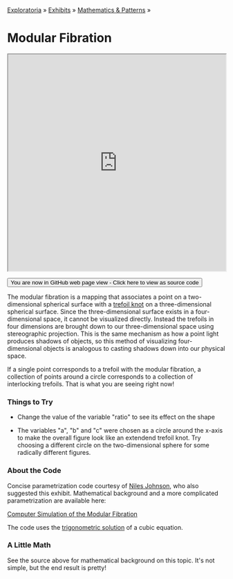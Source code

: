 [Exploratoria]( http://exploratoria.github.io ) &raquo; [Exhibits]( http://exploratoria.github.io/exhibits/ ) &raquo;
[Mathematics & Patterns]( http://exploratoria.github.io/exhibits/mathematics/ ) &raquo;

# Modular Fibration

<iframe src=https://exploratoria.github.io/lib/code-edit-view/code-edit-view.html#http://exploratoria.github.io/exhibits/mathematics/modular-fibration/modular-fibration.html width=100% height=500px></iframe>

<span style="display: none">_View as a web page to see the content of this iframe_</span>

<span style="display: none"> [You are now in GitHub source code view - Click here to view as a web page]( http://exploratoria.github.io/exhibits/mathematics/modular-fibration/index.html 'View file as a web page' ) </span>
<input type=button value="You are now in GitHub web page view - Click here to view as source code" onclick="window.location.href='https://github.com/exploratoria/exploratoria.github.io/tree/master/exhibits/mathematics/modular-fibration/'" />

The modular fibration is a mapping that associates a point on a two-dimensional spherical surface with a [trefoil knot](https://en.wikipedia.org/wiki/Trefoil_knot) on a three-dimensional spherical surface. Since the three-dimensional surface exists in a four-dimensional space, it cannot be visualized directly. Instead the trefoils in four dimensions are brought down to our three-dimensional space using stereographic projection. This is the same mechanism as how a point light produces shadows of objects, so this method of visualizing four-dimensional objects is analogous to casting shadows down into our physical space.

If a single point corresponds to a trefoil with the modular fibration, a collection of points around a circle corresponds to a collection of interlocking trefoils. That is what you are seeing right now!

### Things to Try

* Change the value of the variable "ratio" to see its effect on the shape

* The variables "a", "b" and "c" were chosen as a circle around the x-axis to make the overall figure look like an extendend trefoil knot. Try choosing a different circle on the two-dimensional sphere for some radically different figures.
 
### About the Code

Concise parametrization code courtesy of [Niles Johnson](https://nilesjohnson.net), who also suggested this exhibit. Mathematical background and a more complicated parametrization are available here:

[Computer Simulation of the Modular Fibration](https://docs.google.com/a/aims.ac.za/viewer?a=v&pid=sites&srcid=YWltcy5hYy56YXxhcmNoaXZlfGd4OjU1ZDFlMjFiN2M2YjdlYTg)  

The code uses the [trigonometric solution](https://en.wikipedia.org/wiki/Cubic_function#Trigonometric_and_hyperbolic_solutions) of a cubic equation.

### A Little Math

See the source above for mathematical background on this topic. It's not simple, but the end result is pretty!

